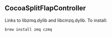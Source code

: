 
## CocoaSplitFlapController

Links to libzmq.dylib and libcmzq.dylib.  To install:

    brew install zmq czmq

